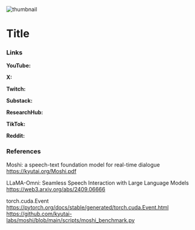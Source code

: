 ![thumbnail](thumbnail.png)

# Title

### Links

**YouTube:**

**X:**

**Twitch:**

**Substack:**

**ResearchHub:**

**TikTok:**

**Reddit:**

### References

Moshi: a speech-text foundation model for real-time dialogue
https://kyutai.org/Moshi.pdf

LLaMA-Omni: Seamless Speech Interaction with Large Language Models
https://web3.arxiv.org/abs/2409.06666

torch.cuda.Event
https://pytorch.org/docs/stable/generated/torch.cuda.Event.html
https://github.com/kyutai-labs/moshi/blob/main/scripts/moshi_benchmark.py
